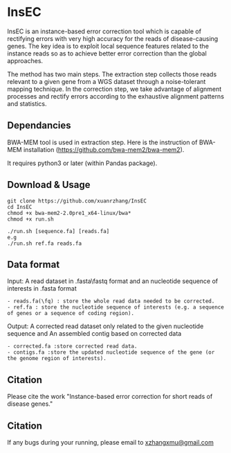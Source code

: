 # InsEC
InsEC is an instance-based error correction tool which is capable of rectifying errors with very high accuracy for the reads of disease-causing genes.
The key idea is to exploit local sequence features related to the instance reads so as to achieve better error correction than the global approaches. 

The method has two main steps.
The extraction step collects those reads relevant to a given gene from a WGS dataset through a noise-tolerant mapping technique.
In the correction step, we take advantage of alignment processes and rectify errors according to the exhaustive alignment patterns and statistics.

## Dependancies
BWA-MEM tool is used in extraction step. Here is the instruction of BWA-MEM installation (https://github.com/bwa-mem2/bwa-mem2).

It requires python3 or later (within Pandas package).

## Download & Usage

	git clone https://github.com/xuanrzhang/InsEC
	cd InsEC
	chmod +x bwa-mem2-2.0pre1_x64-linux/bwa*
	chmod +x run.sh
	
	./run.sh [sequence.fa] [reads.fa]
	e.g 
	./run.sh ref.fa reads.fa
  
## Data format
Input: A read dataset in .fasta\fastq format and an nucleotide sequence of interests in .fasta format

	- reads.fa(\fq) : store the whole read data needed to be corrected.
	- ref.fa : store the nucleotide sequence of interests (e.g. a sequence of genes or a sequence of coding region).

Output: A corrected read dataset only related to the given nucleotide sequence and An assembled contig based on corrected data

	- corrected.fa :store corrected read data.
	- contigs.fa :store the updated nucleotide sequence of the gene (or the genome region of interests).

	
## Citation
Please cite the work "Instance-based error correction for short reads of disease genes."

## Citation
If any bugs during your running, please email to xzhangxmu@gmail.com
